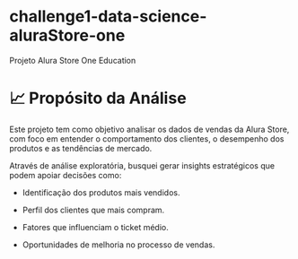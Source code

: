 # challenge1-data-science-aluraStore-one
Projeto Alura Store One Education

# 📈 Propósito da Análise
Este projeto tem como objetivo analisar os dados de vendas da Alura Store, com foco em entender o comportamento dos clientes, o desempenho dos produtos e as tendências de mercado.

Através de análise exploratória, busquei gerar insights estratégicos que podem apoiar decisões como:

* Identificação dos produtos mais vendidos.

* Perfil dos clientes que mais compram.

* Fatores que influenciam o ticket médio.

* Oportunidades de melhoria no processo de vendas.
